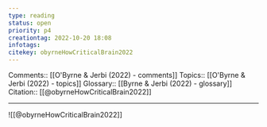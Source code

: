 ```yaml
---
type: reading
status: open
priority: p4
creationtag: 2022-10-20 18:08
infotags:
citekey: obyrneHowCriticalBrain2022
---
```


Comments:: [[O'Byrne & Jerbi (2022) - comments]]
Topics:: [[O'Byrne & Jerbi (2022) - topics]]
Glossary:: [[Byrne & Jerbi (2022) - glossary]]
Citation:: [[@obyrneHowCriticalBrain2022]]

---
![[@obyrneHowCriticalBrain2022]]